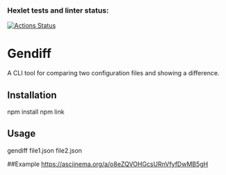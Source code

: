 ### Hexlet tests and linter status:
[![Actions Status](https://github.com/12PUFFS/frontend-project-46/actions/workflows/hexlet-check.yml/badge.svg)](https://github.com/12PUFFS/frontend-project-46/actions)




# Gendiff

A CLI tool for comparing two configuration files and showing a difference.

## Installation


npm install
npm link


## Usage
gendiff file1.json file2.json

##Example
https://asciinema.org/a/o8eZQVOHGcsURnVfyfDwMB5gH